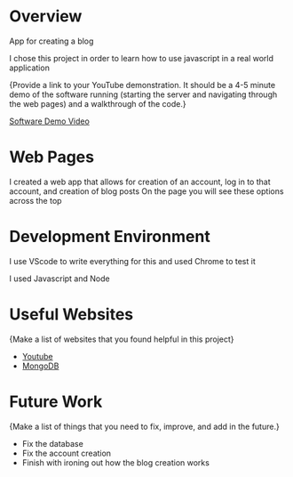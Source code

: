 # Overview

App for creating a blog

I chose this project in order to learn how to use javascript in a real world application

{Provide a link to your YouTube demonstration.  It should be a 4-5 minute demo of the software running (starting the server and navigating through the web pages) and a walkthrough of the code.}

[Software Demo Video](http://youtube.link.goes.here)

# Web Pages

I created a web app that allows for creation of an account, log in to that account, and creation of blog posts
On the page you will see these options across the top

# Development Environment

I use VScode to write everything for this and used Chrome to test it

I used Javascript and Node

# Useful Websites

{Make a list of websites that you found helpful in this project}
* [Youtube](https://www.youtube.com/watch?v=EMwu8F0dCXE&list=PLYMtlL5QfmXbZ3PWZSmOu_5CYrBlxSa1R&index=2)
* [MongoDB](https://cloud.mongodb.com/v2/6382c4dbc5fa6a086595b55f#security/database/users)

# Future Work

{Make a list of things that you need to fix, improve, and add in the future.}
* Fix the database
* Fix the account creation
* Finish with ironing out how the blog creation works